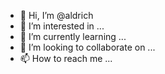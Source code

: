 - 👋 Hi, I’m @aldrich
- 👀 I’m interested in ...
- 🌱 I’m currently learning ...
- 💞️ I’m looking to collaborate on ...
- 📫 How to reach me ...

<!---
aldrich/aldrich is a ✨ special ✨ repository because its `README.md` (this file) appears on your GitHub profile.
You can click the Preview link to take a look at your changes.
--->
